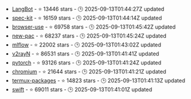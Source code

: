 - [LangBot](https://github.com/langbot-app/LangBot) - ⭐ 13446 stars - 🕒 2025-09-13T01:44:27Z updated
- [spec-kit](https://github.com/github/spec-kit) - ⭐ 16159 stars - 🕒 2025-09-13T01:44:14Z updated
- [browser-use](https://github.com/browser-use/browser-use) - ⭐ 69758 stars - 🕒 2025-09-13T01:45:42Z updated
- [new-pac](https://github.com/Alvin9999/new-pac) - ⭐ 68237 stars - 🕒 2025-09-13T01:45:24Z updated
- [mlflow](https://github.com/mlflow/mlflow) - ⭐ 22002 stars - 🕒 2025-09-13T01:43:02Z updated
- [v2rayN](https://github.com/2dust/v2rayN) - ⭐ 86531 stars - 🕒 2025-09-13T01:41:41Z updated
- [pytorch](https://github.com/pytorch/pytorch) - ⭐ 93126 stars - 🕒 2025-09-13T01:41:24Z updated
- [chromium](https://github.com/chromium/chromium) - ⭐ 21644 stars - 🕒 2025-09-13T01:41:21Z updated
- [termux-packages](https://github.com/termux/termux-packages) - ⭐ 14823 stars - 🕒 2025-09-13T01:41:13Z updated
- [swift](https://github.com/swiftlang/swift) - ⭐ 69011 stars - 🕒 2025-09-13T01:41:01Z updated
